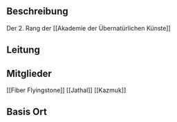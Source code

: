 ## Beschreibung
Der 2. Rang der [[Akademie der Übernatürlichen Künste]]

## Leitung


## Mitglieder
[[Fiber Flyingstone]]
[[Jathal]]
[[Kazmuk]]

## Basis Ort
